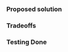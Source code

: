 <!-- PLEASE READ THE FOLLOWING INSTRUCTIONS -->
<!-- DO NOT REBUILD THE CSS OUTPUT IN YOUR PR -->

### Proposed solution
<!-- Which specific problem does this PR solve and how?  -->
<!-- If it fixes a particular Issue, add "Fixes #ISSUE_NUMBER" in your title -->

### Tradeoffs
<!-- What are the drawbacks of this solution? Are there alternative ones? -->
<!-- Think of performance, build time, usability, complexity, coupling…) -->


### Testing Done
<!-- How have you confirmed this feature works? -->

<!-- BEFORE SUBMITTING YOUR PR, MAKE SURE TO FOLLOW THESE STEPS: -->
<!-- 1. Pull the latest `master` branch -->
<!-- 2. Run `npm install` to install all Bulma dependencies -->
<!-- 3. Make sure your Sass code is compliant with the [Code styleguide](https://github.com/BovAcademy-opensource/evolution-ui/blob/development/CODE_styleguide.md) -->
<!-- 4. If your PR fixes an issue, reference that issue -->
<!-- 5. If your PR has lots of commits, **rebase** first -->
<!-- 6. Your PR should only affect `.sass` and documentation files -->
